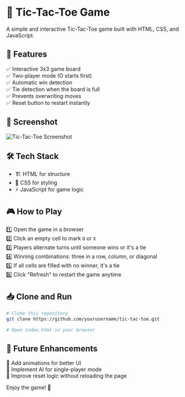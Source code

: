 # 🎲 Tic-Tac-Toe Game

A simple and interactive Tic-Tac-Toe game built with HTML, CSS, and JavaScript.

## 📌 Features
✅ Interactive 3x3 game board  
✅ Two-player mode (O starts first)  
✅ Automatic win detection  
✅ Tie detection when the board is full  
✅ Prevents overwriting moves  
✅ Reset button to restart instantly  

## 📸 Screenshot
![Tic-Tac-Toe Screenshot](screenshot.png)

## 🛠 Tech Stack
- 🏗 HTML for structure  
- 🎨 CSS for styling  
- ⚡ JavaScript for game logic  

## 🎮 How to Play
1️⃣ Open the game in a browser  
2️⃣ Click an empty cell to mark `O` or `X`  
3️⃣ Players alternate turns until someone wins or it's a tie  
4️⃣ Winning combinations: three in a row, column, or diagonal  
5️⃣ If all cells are filled with no winner, it's a tie  
6️⃣ Click "Refresh" to restart the game anytime  

## 📥 Clone and Run
```sh
# Clone this repository
git clone https://github.com/yourusername/tic-tac-toe.git

# Open index.html in your browser
```

## 🚀 Future Enhancements
🔹 Add animations for better UI  
🔹 Implement AI for single-player mode  
🔹 Improve reset logic without reloading the page  

Enjoy the game! 🎉

